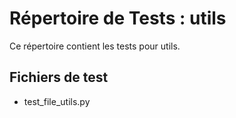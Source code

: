 # Répertoire de Tests : utils

Ce répertoire contient les tests pour utils.

## Fichiers de test

- test_file_utils.py
